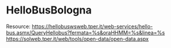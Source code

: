 # HelloBusBologna
Resource:
https://hellobuswsweb.tper.it/web-services/hello-bus.asmx/QueryHellobus?fermata=%s&oraHHMM=%s&linea=%s
https://solweb.tper.it/web/tools/open-data/open-data.aspx
